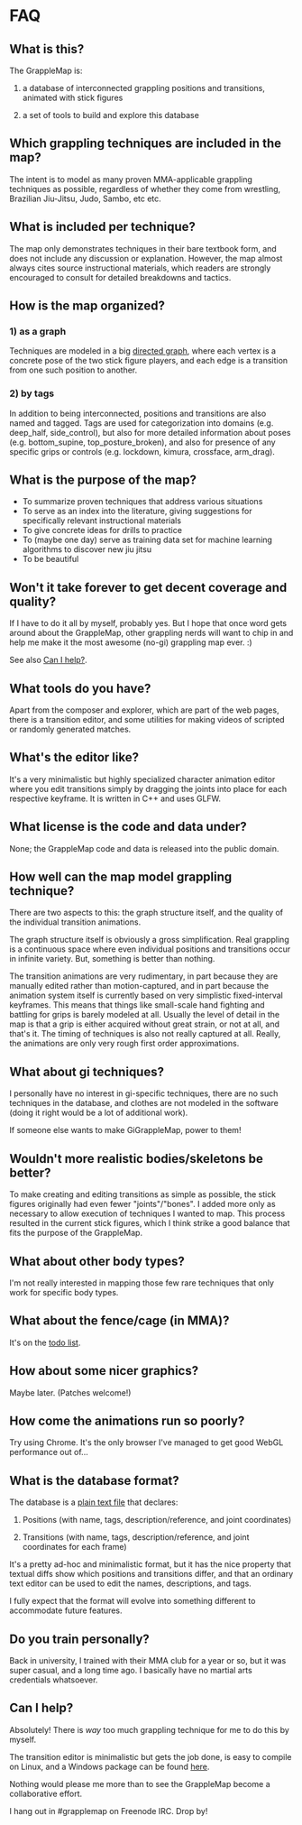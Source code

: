 # FAQ

## What is this?

The GrappleMap is:

1. a database of interconnected grappling positions and transitions,
   animated with stick figures

2. a set of tools to build and explore this database


## Which grappling techniques are included in the map?

The intent is to model as many proven MMA-applicable grappling techniques as possible,
regardless of whether they come from wrestling, Brazilian Jiu-Jitsu, Judo,
Sambo, etc etc.


## What is included per technique?

The map only demonstrates techniques in their bare textbook form, and does not
include any discussion or explanation. However, the map almost always
cites source instructional materials, which readers are strongly
encouraged to consult for detailed breakdowns and tactics.


## How is the map organized?

### 1) as a graph

Techniques are modeled in a big [directed graph](https://en.wikipedia.org/wiki/Graph_%28discrete_mathematics%29),
where each vertex is
a concrete pose of the two stick figure players, and each edge is a transition from one such position to another.

### 2) by tags

In addition to being interconnected, positions and transitions are also named and tagged.
Tags are used for categorization into domains (e.g. deep_half, side\_control),
but also for more detailed information about poses (e.g. bottom\_supine, top\_posture\_broken),
and also for presence of any specific grips or controls (e.g. lockdown, kimura, crossface, arm_drag).


## What is the purpose of the map?

- To summarize proven techniques that address various situations
- To serve as an index into the literature, giving suggestions for specifically relevant instructional materials
- To give concrete ideas for drills to practice
- To (maybe one day) serve as training data set for machine learning algorithms to discover new jiu jitsu
- To be beautiful


## Won't it take forever to get decent coverage and quality?

If I have to do it all by myself, probably yes.
But I hope that once word gets around about the GrappleMap,
other grappling nerds will want to chip in and help me make it
the most awesome (no-gi) grappling map ever. :)

See also [Can I help?](#can-i-help).


## What tools do you have?

Apart from the composer and explorer, which are part of the web pages,
there is a transition editor, and some utilities for making videos of
scripted or randomly generated matches.


## What's the editor like?

It's a very minimalistic but highly specialized character animation editor
where you edit transitions simply by dragging the joints into place for each
respective keyframe. It is written in C++ and uses GLFW.


## What license is the code and data under?

None; the GrappleMap code and data is released into the public domain.


## How well can the map model grappling technique?

There are two aspects to this: the graph structure itself, and the
quality of the individual transition animations.

The graph structure itself is obviously a gross simplification.
Real grappling is a continuous space where
even individual positions and transitions occur in infinite variety.
But, something is better than nothing.

The transition animations are very rudimentary, in part because
they are manually edited rather than motion-captured, and in part
because the animation system itself is currently based on
very simplistic fixed-interval keyframes. This means that things
like small-scale hand fighting and battling for grips is barely modeled at all.
Usually the level of detail in the map is that a grip is either
acquired without great strain, or not at all, and that's it.
The timing of techniques is also not really captured at all.
Really, the animations are only very rough first order approximations.


## What about gi techniques?

I personally have no interest in gi-specific techniques, there are no such
techniques in the database, and clothes are not modeled in the software
(doing it right would be a lot of additional work).

If someone else wants to make GiGrappleMap, power to them!


## Wouldn't more realistic bodies/skeletons be better?

To make creating and editing transitions as simple as possible, the stick figures
originally had even fewer "joints"/"bones". I added more only as
necessary to allow execution of techniques I wanted to map. This
process resulted in the current stick figures, which I think strike a good
balance that fits the purpose of the GrappleMap.


## What about other body types?

I'm not really interested in mapping those few rare techniques that only work for
specific body types.


## What about the fence/cage (in MMA)?

It's on the [todo list](todo.txt).

## How about some nicer graphics?

Maybe later. (Patches welcome!)


## How come the animations run so poorly?

Try using Chrome. It's the only browser I've managed to get good WebGL performance out of...


## What is the database format?

The database is a [plain text file](https://github.com/Eelis/GrappleMap/blob/master/GrappleMap.txt) that declares:

1. Positions (with name, tags, description/reference, and joint coordinates)

2. Transitions (with name, tags, description/reference, and joint coordinates for each frame)

It's a pretty ad-hoc and minimalistic format, but it has the nice property that
textual diffs show which positions and transitions differ, and that an ordinary
text editor can be used to edit the names, descriptions, and tags.

I fully expect that the format will evolve into something different to accommodate future features.


## Do you train personally?

Back in university, I trained with their MMA club for a year or so, but it was super
casual, and a long time ago. I basically have no martial arts credentials whatsoever.


## Can I help?

Absolutely! There is *way* too much grappling technique for me to do this by myself.

The transition editor is minimalistic but gets the job done, is easy to compile on Linux,
and a Windows package can be found [here](http://eel.is/GrappleMap/windows-packages/).

Nothing would please me more than to see the GrappleMap become a collaborative effort.

I hang out in #grapplemap on Freenode IRC. Drop by!
